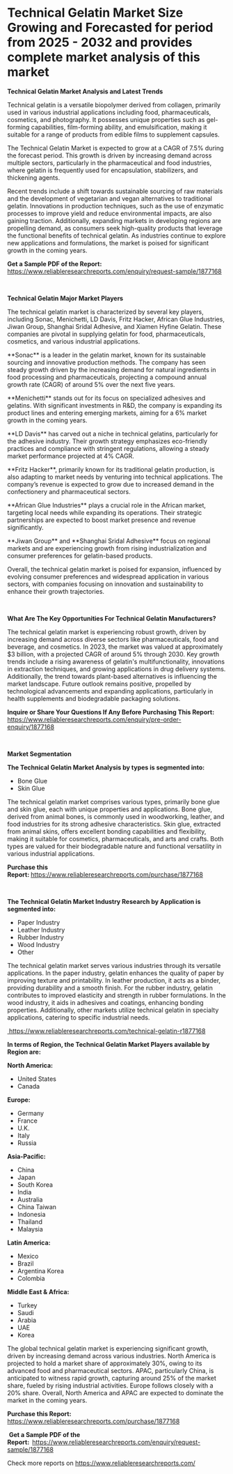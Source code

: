 <p><h1>Technical Gelatin Market Size Growing and Forecasted for period from 2025 - 2032 and provides complete market analysis of this market</h1></p><p><strong>Technical Gelatin Market Analysis and Latest Trends</strong></p>
<p><p>Technical gelatin is a versatile biopolymer derived from collagen, primarily used in various industrial applications including food, pharmaceuticals, cosmetics, and photography. It possesses unique properties such as gel-forming capabilities, film-forming ability, and emulsification, making it suitable for a range of products from edible films to supplement capsules. </p><p>The Technical Gelatin Market is expected to grow at a CAGR of 7.5% during the forecast period. This growth is driven by increasing demand across multiple sectors, particularly in the pharmaceutical and food industries, where gelatin is frequently used for encapsulation, stabilizers, and thickening agents. </p><p>Recent trends include a shift towards sustainable sourcing of raw materials and the development of vegetarian and vegan alternatives to traditional gelatin. Innovations in production techniques, such as the use of enzymatic processes to improve yield and reduce environmental impacts, are also gaining traction. Additionally, expanding markets in developing regions are propelling demand, as consumers seek high-quality products that leverage the functional benefits of technical gelatin. As industries continue to explore new applications and formulations, the market is poised for significant growth in the coming years.</p></p>
<p><strong>Get a Sample PDF of the Report:&nbsp;</strong> <a href="https://www.reliableresearchreports.com/enquiry/request-sample/1877168?utm_campaign=2096&utm_medium=2&utm_source=Github&utm_content=ia&utm_term=30012025&utm_id=technical-gelatin">https://www.reliableresearchreports.com/enquiry/request-sample/1877168</a></p>
<p>&nbsp;</p>
<p><strong>Technical Gelatin Major Market Players</strong></p>
<p><p>The technical gelatin market is characterized by several key players, including Sonac, Menichetti, LD Davis, Fritz Hacker, African Glue Industries, Jiwan Group, Shanghai Sridal Adhesive, and Xiamen Hyfine Gelatin. These companies are pivotal in supplying gelatin for food, pharmaceuticals, cosmetics, and various industrial applications.</p><p>**Sonac** is a leader in the gelatin market, known for its sustainable sourcing and innovative production methods. The company has seen steady growth driven by the increasing demand for natural ingredients in food processing and pharmaceuticals, projecting a compound annual growth rate (CAGR) of around 5% over the next five years.</p><p>**Menichetti** stands out for its focus on specialized adhesives and gelatins. With significant investments in R&D, the company is expanding its product lines and entering emerging markets, aiming for a 6% market growth in the coming years.</p><p>**LD Davis** has carved out a niche in technical gelatins, particularly for the adhesive industry. Their growth strategy emphasizes eco-friendly practices and compliance with stringent regulations, allowing a steady market performance projected at 4% CAGR.</p><p>**Fritz Hacker**, primarily known for its traditional gelatin production, is also adapting to market needs by venturing into technical applications. The company’s revenue is expected to grow due to increased demand in the confectionery and pharmaceutical sectors.</p><p>**African Glue Industries** plays a crucial role in the African market, targeting local needs while expanding its operations. Their strategic partnerships are expected to boost market presence and revenue significantly.</p><p>**Jiwan Group** and **Shanghai Sridal Adhesive** focus on regional markets and are experiencing growth from rising industrialization and consumer preferences for gelatin-based products.</p><p>Overall, the technical gelatin market is poised for expansion, influenced by evolving consumer preferences and widespread application in various sectors, with companies focusing on innovation and sustainability to enhance their growth trajectories.</p></p>
<p>&nbsp;</p>
<p><strong>What Are The Key Opportunities For Technical Gelatin Manufacturers?</strong></p>
<p><p>The technical gelatin market is experiencing robust growth, driven by increasing demand across diverse sectors like pharmaceuticals, food and beverage, and cosmetics. In 2023, the market was valued at approximately $3 billion, with a projected CAGR of around 5% through 2030. Key growth trends include a rising awareness of gelatin's multifunctionality, innovations in extraction techniques, and growing applications in drug delivery systems. Additionally, the trend towards plant-based alternatives is influencing the market landscape. Future outlook remains positive, propelled by technological advancements and expanding applications, particularly in health supplements and biodegradable packaging solutions.</p></p>
<p><strong>Inquire or Share Your Questions If Any Before Purchasing This Report:</strong> <a href="https://www.reliableresearchreports.com/enquiry/pre-order-enquiry/1877168?utm_campaign=2096&utm_medium=2&utm_source=Github&utm_content=ia&utm_term=30012025&utm_id=technical-gelatin">https://www.reliableresearchreports.com/enquiry/pre-order-enquiry/1877168</a></p>
<p>&nbsp;</p>
<p><strong>Market Segmentation</strong></p>
<p><strong>The Technical Gelatin Market Analysis by types is segmented into:</strong></p>
<p><ul><li>Bone Glue</li><li>Skin Glue</li></ul></p>
<p><p>The technical gelatin market comprises various types, primarily bone glue and skin glue, each with unique properties and applications. Bone glue, derived from animal bones, is commonly used in woodworking, leather, and food industries for its strong adhesive characteristics. Skin glue, extracted from animal skins, offers excellent bonding capabilities and flexibility, making it suitable for cosmetics, pharmaceuticals, and arts and crafts. Both types are valued for their biodegradable nature and functional versatility in various industrial applications.</p></p>
<p><strong>Purchase this Report:&nbsp;</strong><a href="https://www.reliableresearchreports.com/purchase/1877168?utm_campaign=2096&utm_medium=2&utm_source=Github&utm_content=ia&utm_term=30012025&utm_id=technical-gelatin">https://www.reliableresearchreports.com/purchase/1877168</a></p>
<p>&nbsp;</p>
<p><strong>The Technical Gelatin Market Industry Research by Application is segmented into:</strong></p>
<p><ul><li>Paper Industry</li><li>Leather Industry</li><li>Rubber Industry</li><li>Wood Industry</li><li>Other</li></ul></p>
<p><p>The technical gelatin market serves various industries through its versatile applications. In the paper industry, gelatin enhances the quality of paper by improving texture and printability. In leather production, it acts as a binder, providing durability and a smooth finish. For the rubber industry, gelatin contributes to improved elasticity and strength in rubber formulations. In the wood industry, it aids in adhesives and coatings, enhancing bonding properties. Additionally, other markets utilize technical gelatin in specialty applications, catering to specific industrial needs.</p></p>
<p><a href="https://www.reliableresearchreports.com/technical-gelatin-r1877168?utm_campaign=2096&utm_medium=2&utm_source=Github&utm_content=ia&utm_term=30012025&utm_id=technical-gelatin">&nbsp;https://www.reliableresearchreports.com/technical-gelatin-r1877168</a></p>
<p><strong>In terms of Region, the Technical Gelatin Market Players available by Region are:</strong></p>
<p>
    <p> <strong> North America: </strong>
        <ul>
            <li>United States</li>
            <li>Canada</li>
        </ul>
        </p> 
    <p> <strong> Europe: </strong>
        <ul>
            <li>Germany</li>
            <li>France</li>
            <li>U.K.</li>
            <li>Italy</li>
            <li>Russia</li>
        </ul>
        </p> 
    <p> <strong> Asia-Pacific: </strong>
        <ul>
            <li>China</li>
            <li>Japan</li>
            <li>South Korea</li>
            <li>India</li>
            <li>Australia</li>
            <li>China Taiwan</li>
            <li>Indonesia</li>
            <li>Thailand</li>
            <li>Malaysia</li>
        </ul>
        </p> 
    <p> <strong> Latin America: </strong>
        <ul>
            <li>Mexico</li>
            <li>Brazil</li>
            <li>Argentina Korea</li>
            <li>Colombia</li>
        </ul>
        </p> 
    <p> <strong> Middle East & Africa: </strong>
        <ul>
            <li>Turkey</li>
            <li>Saudi</li>
            <li>Arabia</li>
            <li>UAE</li>
            <li>Korea</li>
        </ul>
    </p>
    </p>
<p><p>The global technical gelatin market is experiencing significant growth, driven by increasing demand across various industries. North America is projected to hold a market share of approximately 30%, owing to its advanced food and pharmaceutical sectors. APAC, particularly China, is anticipated to witness rapid growth, capturing around 25% of the market share, fueled by rising industrial activities. Europe follows closely with a 20% share. Overall, North America and APAC are expected to dominate the market in the coming years.</p></p>
<p><strong>Purchase this Report: </strong><a href="https://www.reliableresearchreports.com/purchase/1877168?utm_campaign=2096&utm_medium=2&utm_source=Github&utm_content=ia&utm_term=30012025&utm_id=technical-gelatin">https://www.reliableresearchreports.com/purchase/1877168</a></p>
<p>&nbsp;<strong>Get a Sample PDF of the Report:&nbsp;&nbsp;</strong><a href="https://www.reliableresearchreports.com/enquiry/request-sample/1877168?utm_campaign=2096&utm_medium=2&utm_source=Github&utm_content=ia&utm_term=30012025&utm_id=technical-gelatin">https://www.reliableresearchreports.com/enquiry/request-sample/1877168</a></p>
<p><strong></strong></p>
<p>Check more reports on <a href="https://www.reliableresearchreports.com/?utm_campaign=2096&utm_medium=2&utm_source=Github&utm_content=ia&utm_term=30012025&utm_id=technical-gelatin">https://www.reliableresearchreports.com/</a></p>